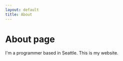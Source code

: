 ```yaml
---
layout: default
title: About
---
```


# About page

I'm a programmer based in Seattle. This is my website.
